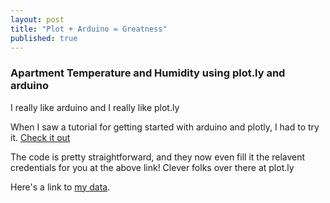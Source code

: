 ```yaml
---
layout: post
title: "Plot + Arduino = Greatness"
published: true
---
```


### Apartment Temperature and Humidity using plot.ly and arduino

I really like arduino and I really like plot.ly

When I saw a tutorial for getting started with arduino and plotly, I had to try it. [Check it out](https://plot.ly/arduino/dht22-temperature-tutorial/)

The code is pretty straightforward, and they now even fill it the relavent credentials for you at the above link!  Clever folks over there at plot.ly

Here's a link to [my data](https://plot.ly/~rossk/6 "Awesome Apartment Data").
